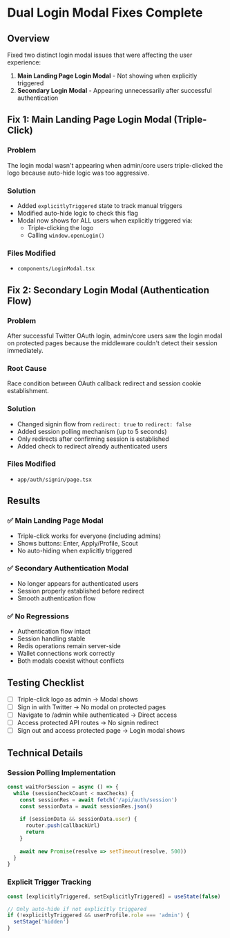 # Dual Login Modal Fixes Complete

## Overview
Fixed two distinct login modal issues that were affecting the user experience:

1. **Main Landing Page Login Modal** - Not showing when explicitly triggered
2. **Secondary Login Modal** - Appearing unnecessarily after successful authentication

## Fix 1: Main Landing Page Login Modal (Triple-Click)

### Problem
The login modal wasn't appearing when admin/core users triple-clicked the logo because auto-hide logic was too aggressive.

### Solution
- Added `explicitlyTriggered` state to track manual triggers
- Modified auto-hide logic to check this flag
- Modal now shows for ALL users when explicitly triggered via:
  - Triple-clicking the logo
  - Calling `window.openLogin()`

### Files Modified
- `components/LoginModal.tsx`

## Fix 2: Secondary Login Modal (Authentication Flow)

### Problem
After successful Twitter OAuth login, admin/core users saw the login modal on protected pages because the middleware couldn't detect their session immediately.

### Root Cause
Race condition between OAuth callback redirect and session cookie establishment.

### Solution
- Changed signin flow from `redirect: true` to `redirect: false`
- Added session polling mechanism (up to 5 seconds)
- Only redirects after confirming session is established
- Added check to redirect already authenticated users

### Files Modified
- `app/auth/signin/page.tsx`

## Results

### ✅ Main Landing Page Modal
- Triple-click works for everyone (including admins)
- Shows buttons: Enter, Apply/Profile, Scout
- No auto-hiding when explicitly triggered

### ✅ Secondary Authentication Modal
- No longer appears for authenticated users
- Session properly established before redirect
- Smooth authentication flow

### ✅ No Regressions
- Authentication flow intact
- Session handling stable
- Redis operations remain server-side
- Wallet connections work correctly
- Both modals coexist without conflicts

## Testing Checklist
- [ ] Triple-click logo as admin → Modal shows
- [ ] Sign in with Twitter → No modal on protected pages
- [ ] Navigate to /admin while authenticated → Direct access
- [ ] Access protected API routes → No signin redirect
- [ ] Sign out and access protected page → Login modal shows

## Technical Details

### Session Polling Implementation
```typescript
const waitForSession = async () => {
  while (sessionCheckCount < maxChecks) {
    const sessionRes = await fetch('/api/auth/session')
    const sessionData = await sessionRes.json()
    
    if (sessionData && sessionData.user) {
      router.push(callbackUrl)
      return
    }
    
    await new Promise(resolve => setTimeout(resolve, 500))
  }
}
```

### Explicit Trigger Tracking
```typescript
const [explicitlyTriggered, setExplicitlyTriggered] = useState(false)

// Only auto-hide if not explicitly triggered
if (!explicitlyTriggered && userProfile.role === 'admin') {
  setStage('hidden')
}
``` 
